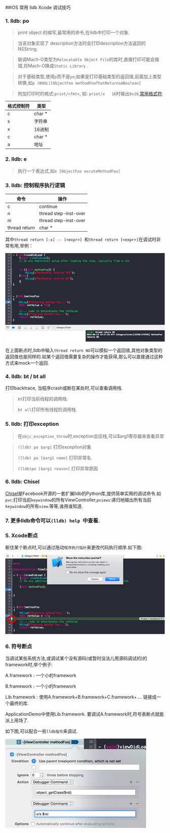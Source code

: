 ##iOS 常用 lldb Xcode 调试技巧


### 1. lldb: po 

> print object 的缩写,最常用的命令,在lldb中打印一个对象. 

> 当该对象实现了 description方法时会打印description方法返回的NSString. 


> 联调Mach-O类型为`Relocatable Object File`的库时,直接打印可能会报错,将Mach-O换成`Static Library` .

> 对于基础类型,使用`p`而不是`po`;如果是打印基础类型的返回值,前面加上类型转换,如`p (BOOL)[ObjectFoo methodFooThatReturnsABoolean]`


> 附加打印时的格式:`print/<fmt>`, 如: `print/x   16`时输出`0x10`,[常用格式符](https://sourceware.org/gdb/onlinedocs/gdb/Output-Formats.html):



|格式控制符|类型|
|---|---|
|c|char *|
|s|字符串|
|x|16进制|
|c|char *|
|a|地址|


### 2. lldb: e
> 执行一个表达式,如`e [ObjectFoo excuteMethodFoo]`



### 3. lldb: 控制程序执行逻辑

|命令|操作|
|---|---|
|c|continue|
|n|thread step-inst-over|
|ni|thread step-inst-over|
|thread return |char *|

其中`thread return [-x] -- [<expr>] `和`thread return [<expr>]`在调试时非常有用,举例：

![image](https://raw.githubusercontent.com/JasonWorking/Articles/master/images/lldb-demo-1.png)

在上面断点时,lldb中输入`thread return NO`可以模拟一个返回值,其他对象类型的返回值也是同样的.如某个返回值需要复杂的操作才能获得,那么可以直接通过这种方式来mock一个返回. 


### 4. lldb: bt / bt all 
打印backtrace, 当程序crash或断在某处时,可以查看调用栈.
>  `bt`打印当前线程的调用栈.
>  
>  `bt all`打印所有线程的调用栈.  

### 5. lldb: 打印exception
> 在`objc_exception_throw`时,exception会压栈,可以$arg1寄存器来查看异常

> `(lldb) po $arg1` 打印exception对象
> 
> `(lldb) po [$arg1 name]` 打印异常名
> 
> `(lldb)po [$arg1 reason]` 打印异常原因


### 6. lldb: Chisel 

[Chisel](https://github.com/facebook/chisel)是Facebook开源的一套扩展lldb的Python库,提供简单实用的调试命令.如`pvc`:打印当前`keywindow`的所有ViewController,`pviews`:递归地输出所有当前`keywindow`的所有`view`.等等,谁用谁知道.

### 7. 更多lldb命令可以`(lldb) help `中查看. 


### 5. Xcode断点

断住某个断点时,可以通过拖动`程序执行指针`来更改代码执行顺序.如下图:

![image](https://raw.githubusercontent.com/JasonWorking/Articles/master/images/xode-debug-demo1.jpg)


### 6. 符号断点

当调试某些系统方法,或调试某个没有源码(或暂时没法儿用源码调试的)的framework时,举个例子:

A.framework  : 一个小的framework

B.framework : 一个小的framework 

Lib.framework :  使用A.framework+B.framework+C.framework+.... 链接成一个最终的库.

ApplicationDemo中使用Lib.framework. 要调试A.framework时,符号表断点就能派上用场了. 

如下图,可以配合一些`lldb指令`来调试. 

![image](https://raw.githubusercontent.com/JasonWorking/Articles/master/images/symbolic-breakpoint-demo.jpg)


